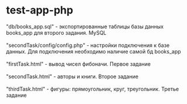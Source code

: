 # test-app-php
 
"db/books_app.sql" - экспортированные таблицы базы данных books_app для второго задания. MySQL<br><br>
"secondTask/config/config.php" - настройки подключения к базе данных. Для подключения необходимо наличие самой бд books_app<br><br>
"firstTask.html" - вывод чисел фибоначи. Первое задание<br><br>
"secondTask.html" - авторы и книги. Второе задание<br><br>
"thirdTask.html" - фигуры: прямоугольник, круг, треугольник. Третье задание<br><br>
